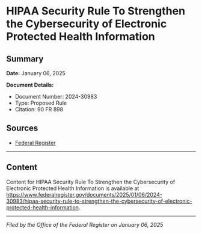# HIPAA Security Rule To Strengthen the Cybersecurity of Electronic Protected Health Information

## Summary

**Date:** January 06, 2025

**Document Details:**
- Document Number: 2024-30983
- Type: Proposed Rule
- Citation: 90 FR 898

## Sources
- [Federal Register](https://www.federalregister.gov/documents/2025/01/06/2024-30983/hipaa-security-rule-to-strengthen-the-cybersecurity-of-electronic-protected-health-information)

---

## Content

Content for HIPAA Security Rule To Strengthen the Cybersecurity of Electronic Protected Health Information is available at https://www.federalregister.gov/documents/2025/01/06/2024-30983/hipaa-security-rule-to-strengthen-the-cybersecurity-of-electronic-protected-health-information.

---

*Filed by the Office of the Federal Register on January 06, 2025*
